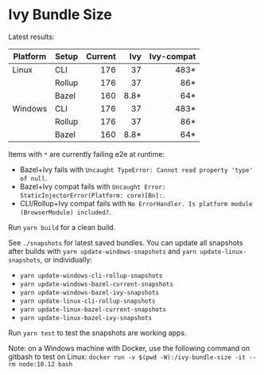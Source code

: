 # Ivy Bundle Size

Latest results:

| Platform | Setup  | Current | Ivy | Ivy-compat |
|----------|--------|--------:|----:|-----------:|
| Linux    | CLI    |     176 |  37 |       483* |
|          | Rollup |     176 |  37 |        86* |
|          | Bazel  |     160 | 8.8*|        64* |
| Windows  | CLI    |     176 |  37 |       483* |
|          | Rollup |     176 |  37 |        86* |
|          | Bazel  |     160 | 8.8*|        64* |

Items with `*` are currently failing e2e at runtime:
- Bazel+Ivy fails with `Uncaught TypeError: Cannot read property 'type' of null`.
- Bazel+Ivy compat fails with `Uncaught Error: StaticInjectorError(Platform: core)[Bn]:`.
- CLI/Rollup+Ivy compat fails with `No ErrorHandler. Is platform module (BrowserModule) included?`.

Run `yarn build` for a clean build.

See `./snapshots` for latest saved bundles.
You can update all snapshots after builds with `yarn update-windows-snapshots` and 
`yarn update-linux-snapshots`, or individually:
- `yarn update-windows-cli-rollup-snapshots`
- `yarn update-windows-bazel-current-snapshots`
- `yarn update-windows-bazel-ivy-snapshots`
- `yarn update-linux-cli-rollup-snapshots`
- `yarn update-linux-bazel-current-snapshots`
- `yarn update-linux-bazel-ivy-snapshots`

Run `yarn test` to test the snapshots are working apps.

Note: on a Windows machine with Docker, use the following command on gitbash to test on Linux:
`docker run -v $(pwd -W):/ivy-bundle-size -it --rm node:10.12 bash`
